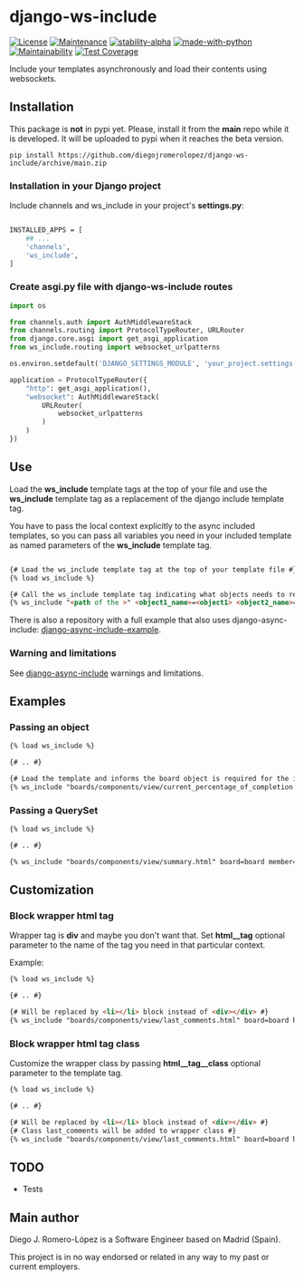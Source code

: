 # django-ws-include

[![License](https://img.shields.io/badge/License-MIT-blue.svg)](https://opensource.org/licenses/MIT)
[![Maintenance](https://img.shields.io/badge/Maintained%3F-yes-green.svg)](https://github.com/diegojromerolopez/django-ws-include/graphs/commit-activity)
[![stability-alpha](https://img.shields.io/badge/stability-alpha-f4d03f.svg)](https://github.com/mkenney/software-guides/blob/master/STABILITY-BADGES.md#alpha)
[![made-with-python](https://img.shields.io/badge/Made%20with-Python-1f425f.svg)](https://www.python.org/)
[![Maintainability](https://api.codeclimate.com/v1/badges/25ec3d6c327ca2ef3ea1/maintainability)](https://codeclimate.com/github/diegojromerolopez/django-ws-include/maintainability)
[![Test Coverage](https://api.codeclimate.com/v1/badges/25ec3d6c327ca2ef3ea1/test_coverage)](https://codeclimate.com/github/diegojromerolopez/django-ws-include/test_coverage)

Include your templates asynchronously and load their contents using websockets.

## Installation

This package is **not** in pypi yet. Please, install it from the **main** repo while it is developed.
It will be uploaded to pypi when it reaches the beta version.

```shell
pip install https://github.com/diegojromerolopez/django-ws-include/archive/main.zip
```

### Installation in your Django project

Include channels and ws_include in your project's **settings.py**:

```sh

INSTALLED_APPS = [
    ## ...
    'channels',
    'ws_include',
]

```

### Create asgi.py file with django-ws-include routes

```python
import os

from channels.auth import AuthMiddlewareStack
from channels.routing import ProtocolTypeRouter, URLRouter
from django.core.asgi import get_asgi_application
from ws_include.routing import websocket_urlpatterns

os.environ.setdefault('DJANGO_SETTINGS_MODULE', 'your_project.settings')

application = ProtocolTypeRouter({
    "http": get_asgi_application(),
    "websocket": AuthMiddlewareStack(
        URLRouter(
            websocket_urlpatterns
        )
    )
})

```

## Use

Load the **ws_include** template tags at the top of your file and use the **ws_include**
template tag as a replacement of the django include template tag.

You have to pass the local context explicitly to the async included templates, so you can pass all variables you
need in your included template as named parameters of the **ws_include** template tag.

```html

{# Load the ws_include template tag at the top of your template file #}
{% load ws_include %}

{# Call the ws_include template tag indicating what objects needs to replace it #}
{% ws_include "<path of the >" <object1_name>=<object1> <object2_name>=<object2> ... <objectN_name>=<objectN>  %}
```

There is also a repository with a full example that also uses django-async-include:
[django-async-include-example](https://github.com/diegojromerolopez/django-async-include-example).

### Warning and limitations
See [django-async-include](https://github.com/diegojromerolopez/django-async-include) warnings and limitations.

## Examples

### Passing an object

```html
{% load ws_include %}

{# .. #}

{# Load the template and informs the board object is required for the included template  #}
{% ws_include "boards/components/view/current_percentage_of_completion.html" board=board %}
```

### Passing a QuerySet

```html
{% load ws_include %}

{# .. #}

{% ws_include "boards/components/view/summary.html" board=board member=member next_due_date_cards=next_due_date_cards %}
```

## Customization

### Block wrapper html tag

Wrapper tag is **div** and maybe you don't want that. Set **html__tag** optional parameter to the name of
the tag you need in that particular context.

Example:

```html
{% load ws_include %}

{# .. #}

{# Will be replaced by <li></li> block instead of <div></div> #}
{% ws_include "boards/components/view/last_comments.html" board=board html__tag='li' %}
```

### Block wrapper html tag class

Customize the wrapper class by passing **html__tag__class** optional parameter to the template tag.

```html
{% load ws_include %}

{# .. #}

{# Will be replaced by <li></li> block instead of <div></div> #}
{# Class last_comments will be added to wrapper class #}
{% ws_include "boards/components/view/last_comments.html" board=board html__tag='li' html__tag__class='last_comments' %}
```

## TODO
* Tests

## Main author
Diego J. Romero-López is a Software Engineer based on Madrid (Spain).

This project is in no way endorsed or related in any way to my past or current employers.